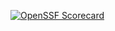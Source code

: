[![OpenSSF Scorecard](htt‌ps://api.securityscorecards.dev/projects/github.com/camiloprr/Assignment_on_Arrays_and_Pointers/badge)](htt‌ps://securityscorecards.dev/viewer/?uri=github.com/camiloprr/Assignment_on_Arrays_and_Pointers)
